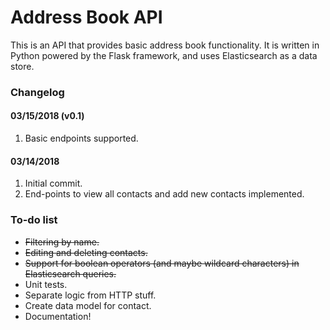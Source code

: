 # Address Book API

This is an API that provides basic address book functionality. It is written in Python powered by the Flask framework, and uses Elasticsearch as a data store.

### Changelog

#### 03/15/2018 (v0.1)
1. Basic endpoints supported.

#### 03/14/2018
1. Initial commit.
2. End-points to view all contacts and add new contacts implemented.

### To-do list
* ~~Filtering by name.~~
* ~~Editing and deleting contacts.~~ 
* ~~Support for boolean operators (and maybe wildcard characters) in Elasticsearch queries.~~
* Unit tests.
* Separate logic from HTTP stuff.
* Create data model for contact.
* Documentation!


